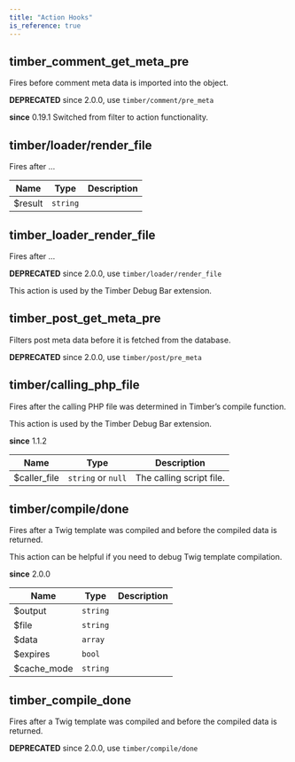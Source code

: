 ```yaml
---
title: "Action Hooks"
is_reference: true
---
```


## timber\_comment\_get\_meta\_pre

Fires before comment meta data is imported into the object.

**DEPRECATED** since 2.0.0, use `timber/comment/pre_meta`

**since** 0.19.1 Switched from filter to action functionality.

## timber/loader/render\_file

Fires after …

| Name | Type | Description |
| --- | --- | --- |
| $result | `string` |  |

## timber\_loader\_render\_file

Fires after …

**DEPRECATED** since 2.0.0, use `timber/loader/render_file`

This action is used by the Timber Debug Bar extension.

## timber\_post\_get\_meta\_pre

Filters post meta data before it is fetched from the database.

**DEPRECATED** since 2.0.0, use `timber/post/pre_meta`

## timber/calling\_php\_file

Fires after the calling PHP file was determined in Timber’s compile
function.

This action is used by the Timber Debug Bar extension.

**since** 1.1.2 

| Name | Type | Description |
| --- | --- | --- |
| $caller_file | `string` or `null` | The calling script file. |

## timber/compile/done

Fires after a Twig template was compiled and before the compiled data
is returned.

This action can be helpful if you need to debug Twig template
compilation.

**since** 2.0.0 

| Name | Type | Description |
| --- | --- | --- |
| $output | `string` |  |
| $file | `string` |  |
| $data | `array` |  |
| $expires | `bool` |  |
| $cache_mode | `string` |  |

## timber\_compile\_done

Fires after a Twig template was compiled and before the compiled data
is returned.

**DEPRECATED** since 2.0.0, use `timber/compile/done`

